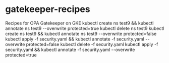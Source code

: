 # gatekeeper-recipes
Recipes for OPA Gatekeeper on GKE
kubectl create ns test9 && kubectl annotate ns test9 --overwrite protected=true
kubectl delete ns test9
kubectl create ns test9 && kubectl annotate ns test9 --overwrite protected=false
kubectl apply -f security.yaml && kubectl annotate -f security.yaml --overwrite protected=false
kubectl delete -f security.yaml
kubectl apply -f security.yaml && kubectl annotate -f security.yaml --overwrite protected=true